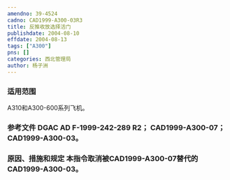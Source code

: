 ```yaml
---
amendno: 39-4524  
cadno: CAD1999-A300-03R3  
title: 反推收放选择活门  
publishdate: 2004-08-10  
effdate: 2004-08-13  
tags: ["A300"]  
pns: []  
categories: 西北管理局  
author: 杨子洲  
---
```

  
### 适用范围  
A310和A300-600系列飞机。  
  
<!--more-->  
### 参考文件    DGAC AD F-1999-242-289 R2； CAD1999-A300-07； CAD1999-A300-03。  
  
### 原因、措施和规定 本指令取消被CAD1999-A300-07替代的CAD1999-A300-03。  
